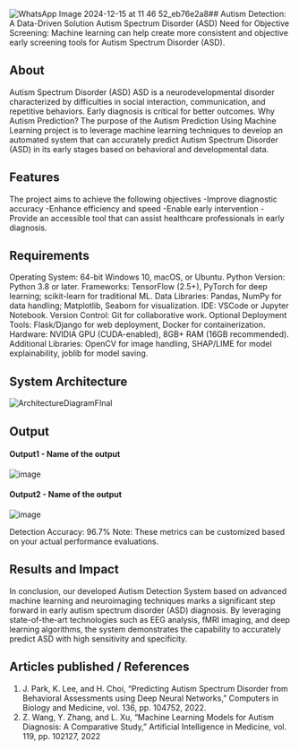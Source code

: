 ![WhatsApp Image 2024-12-15 at 11 46 52_eb76e2a8](https://github.com/user-attachments/assets/9776ab19-16c8-496c-be65-ecd0680f2512)## Autism Detection: A Data-Driven Solution
Autism Spectrum Disorder (ASD)
Need for Objective Screening: Machine learning can help create more consistent and objective early screening tools for Autism Spectrum Disorder (ASD).


## About
Autism Spectrum Disorder (ASD)
ASD is a neurodevelopmental disorder characterized by difficulties in social interaction, communication, and repetitive behaviors. 
Early diagnosis is critical for better outcomes. 
Why Autism Prediction?
The purpose of the Autism Prediction Using Machine Learning project is to leverage machine learning techniques to develop an automated system that can accurately predict Autism Spectrum Disorder (ASD) in its early stages based on behavioral and developmental data. 

## Features
The project aims to achieve the following objectives
-Improve diagnostic accuracy
-Enhance efficiency and speed
-Enable early intervention
-Provide an accessible tool that can assist healthcare professionals in early diagnosis.


## Requirements
Operating System: 64-bit Windows 10, macOS, or Ubuntu.
Python Version: Python 3.8 or later.
Frameworks: TensorFlow (2.5+), PyTorch for deep learning; scikit-learn for traditional ML.
Data Libraries: Pandas, NumPy for data handling; Matplotlib, Seaborn for visualization.
IDE: VSCode or Jupyter Notebook.
Version Control: Git for collaborative work.
Optional Deployment Tools: Flask/Django for web deployment, Docker for containerization.
Hardware: NVIDIA GPU (CUDA-enabled), 8GB+ RAM (16GB recommended).
Additional Libraries: OpenCV for image handling, SHAP/LIME for model explainability, joblib for model saving.

## System Architecture
<!--Embed the system architecture diagram as shown below-->


![ArchitectureDiagramFInal](https://github.com/user-attachments/assets/5017ea23-d500-48ea-8c8b-1edbbcc992ea)


## Output

<!--Embed the Output picture at respective places as shown below as shown below-->
#### Output1 - Name of the output


![image](https://github.com/user-attachments/assets/af2052a3-31cb-46e4-83a3-85ef7f76b206)


#### Output2 - Name of the output

![image](https://github.com/user-attachments/assets/f78876e8-00f2-49af-81b9-774f35381120)


Detection Accuracy: 96.7%
Note: These metrics can be customized based on your actual performance evaluations.


## Results and Impact
<!--Give the results and impact as shown below-->
In conclusion, our developed Autism Detection System based on advanced machine learning and neuroimaging techniques marks a significant step forward in early autism spectrum disorder (ASD) diagnosis. By leveraging state-of-the-art technologies such as EEG analysis, fMRI imaging, and deep learning algorithms, the system demonstrates the capability to accurately predict ASD with high sensitivity and specificity.

## Articles published / References
1. J. Park, K. Lee, and H. Choi, “Predicting Autism Spectrum Disorder
from Behavioral Assessments using Deep Neural Networks,” Computers
in Biology and Medicine, vol. 136, pp. 104752, 2022.
2. Z. Wang, Y. Zhang, and L. Xu, “Machine Learning Models for Autism
Diagnosis: A Comparative Study,” Artificial Intelligence in Medicine,
vol. 119, pp. 102127, 2022




